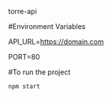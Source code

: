 torre-api

#Environment Variables

API_URL=https://domain.com 

PORT=80

#To run the project

```js
npm start
```